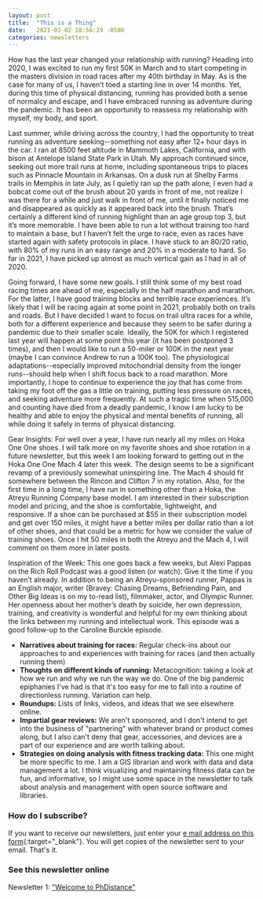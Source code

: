 ```yaml
---
layout: post
title:  "This is a Thing"
date:   2021-03-02 18:56:29 -0500
categories: newsletters
---
```

How has the last year changed your relationship with running? Heading into 2020, I was excited to run my first 50K in March and to start competing in the masters division in road races after my 40th birthday in May. As is the case for many of us, I haven’t toed a starting line in over 14 months. Yet, during this time of physical distancing, running has provided both a sense of normalcy and escape, and I have embraced running as adventure during the pandemic. It has been an opportunity to reassess my relationship with myself, my body, and sport.

Last summer, while driving across the country, I had the opportunity to treat running as adventure seeking--something not easy after 12+ hour days in the car. I ran at 8500 feet altitude in Mammoth Lakes, California, and with bison at Antelope Island State Park in Utah. My approach continued since, seeking out more trail runs at home, including spontaneous trips to places such as Pinnacle Mountain in Arkansas. On a dusk run at Shelby Farms trails in Memphis in late July, as I quietly ran up the path alone, I even had a bobcat come out of the brush about 20 yards in front of me, not realize I was there for a while and just walk in front of me, until it finally noticed me and disappeared as quickly as it appeared back into the brush. That’s certainly a different kind of running highlight than an age group top 3, but it’s more memorable. I have been able to run a lot without training too hard to maintain a base, but I haven’t felt the urge to race, even as races have started again with safety protocols in place. I have stuck to an 80/20 ratio, with 80% of my runs in an easy range and 20% in a moderate to hard. So far in 2021, I have picked up almost as much vertical gain as I had in all of 2020.

Going forward, I have some new goals. I still think some of my best road racing times are ahead of me, especially in the half marathon and marathon. For the latter, I have good training blocks and terrible race experiences. It’s likely that I will be racing again at some point in 2021, probably both on trails and roads. But I have decided I want to focus on trail ultra races for a while, both for a different experience and because they seem to be safer during a pandemic due to their smaller scale. Ideally, the 50K for which I registered last year will happen at some point this year (it has been postponed 3 times), and then I would like to run a 50-miler or 100K in the next year (maybe I can convince Andrew to run a 100K too). The physiological adaptations--especially improved mitochondrial density from the longer runs--should help when I shift focus back to a road marathon. More importantly, I hope to continue to experience the joy that has come from taking my foot off the gas a little on training, putting less pressure on races, and seeking adventure more frequently. At such a tragic time when 515,000 and counting have died from a deadly pandemic, I know I am lucky to be healthy and able to enjoy the physical and mental benefits of running, all while doing it safely in terms of physical distancing.

Gear Insights: For well over a year, I have run nearly all my miles on Hoka One One shoes. I will talk more on my favorite shoes and shoe rotation in a future newsletter, but this week I am looking forward to getting out in the Hoka One One Mach 4 later this week. The design seems to be a significant revamp of a previously somewhat uninspiring line. The Mach 4 should fit somewhere between the Rincon and Clifton 7 in my rotation. Also, for the first time in a long time, I have run in something other than a Hoka, the Atreyu Running Company base model. I am interested in their subscription model and pricing, and the shoe is comfortable, lightweight, and responsive. If a shoe can be purchased at $55 in their subscription model and get over 150 miles, it might have a better miles per dollar ratio than a lot of other shoes, and that could be a metric for how we consider the value of training shoes. Once I hit 50 miles in both the Atreyu and the Mach 4, I will comment on them more in later posts.

Inspiration of the Week: This one goes back a few weeks, but Alexi Pappas on the Rich Roll Podcast was a good listen (or watch). Give it the time if you haven’t already. In addition to being an Atreyu-sponsored runner, Pappas is an English major, writer (Bravey: Chasing Dreams, Befriending Pain, and Other Big Ideas is on my to-read list), filmmaker, actor, and Olympic Runner. Her openness about her mother’s death by suicide, her own depression, training, and creativity is wonderful and helpful for my own thinking about the links between my running and intellectual work. This episode was a good follow-up to the Caroline Burckle episode.
- **Narratives about training for races:** Regular check-ins about our approaches to and experiences with training for races (and then actually running them)
- **Thoughts on different kinds of running:** Metacognition: taking a look at how we run and why we run the way we do. One of the big pandemic epiphanies I've had is that it's too easy for me to fall into a routine of directionless running. Variation can help.
- **Roundups:** Lists of links, videos, and ideas that we see elsewhere online.
- **Impartial gear reviews:** We aren't sponsored, and I don't intend to get into the business of "partnering" with whatever brand or product comes along, but I also can't deny that gear, accessories, and devices are a part of our experience and are worth talking about.
- **Strategies on doing analysis with fitness tracking data:** This one might be more specific to me. I am a GIS librarian and work with data and data management a lot. I think visualizing and maintaining fitness data can be fun, and informative, so I might use some space in the newsletter to talk about analysis and management with open source software and libraries.

### How do I subscribe?

If you want to receive our newsletters, just enter your [e mail address on this form](https://forms.gle/NHEsBP1wo11yYrZj7){:target="_blank"}. You will get copies of the newsletter sent to your email. That's it.

### See this newsletter online

Newsletter 1: ["Welcome to PhDistance"]()
